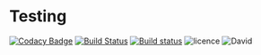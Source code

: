 # Testing
[![Codacy Badge](https://api.codacy.com/project/badge/Grade/b137ca6c7f5949579d4d6e66c05c1315)](https://app.codacy.com/app/shubhampal1898/MarketPlace?utm_source=github.com&utm_medium=referral&utm_content=shubhampal98/MarketPlace&utm_campaign=Badge_Grade_Dashboard)
[![Build Status](https://travis-ci.com/shubhampal98/MarketPlace.svg?branch=master)](https://travis-ci.com/shubhampal98/MarketPlace)
[![Build status](https://ci.appveyor.com/api/projects/status/4t27yx7l57iyvr59?svg=true)](https://ci.appveyor.com/project/shubhampal98/marketplace)
![licence](https://img.shields.io/github/license/shubhampal98/MarketPlace.svg)
![David](https://img.shields.io/david/shubhampal98/MarketPlace.svg)